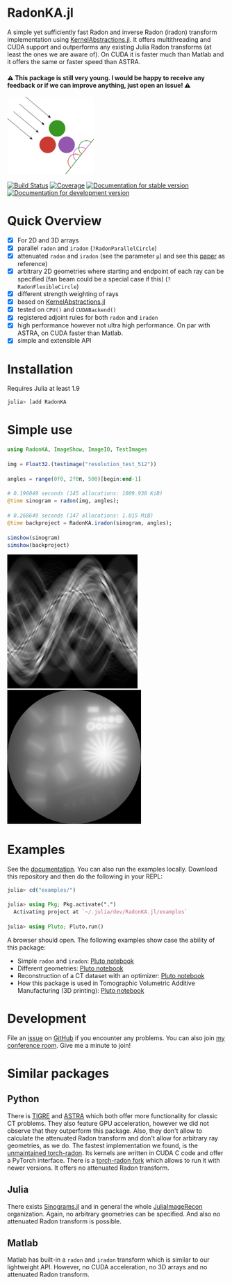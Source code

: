 # RadonKA.jl
A simple yet sufficiently fast Radon and inverse Radon (iradon) transform implementation using [KernelAbstractions.jl](https://github.com/JuliaGPU/KernelAbstractions.jl).
It offers multithreading and CUDA support and outperforms any existing Julia Radon transforms (at least the ones we are aware of). 
On CUDA it is faster much than Matlab and it offers the same or faster speed than ASTRA.

#### ⚠️ This package is still very young. I would be happy to receive any feedback or if we can improve anything, just open an issue! ⚠️


<a  href="docs/src/assets/RadonKA_logo.png"><img src="docs/src/assets/RadonKA_logo.png"  width="200"></a>

[![Build Status](https://github.com/roflmaostc/RadonKA.jl/actions/workflows/CI.yml/badge.svg?branch=main)](https://github.com/roflmaostc/RadonKA.jl/actions/workflows/CI.yml?query=branch%3Amain)
[![Coverage](https://codecov.io/gh/roflmaostc/RadonKA.jl/branch/main/graph/badge.svg)](https://codecov.io/gh/roflmaostc/RadonKA.jl) [![Documentation for stable version](https://img.shields.io/badge/docs-stable-blue.svg)](https://roflmaostc.github.io/RadonKA.jl/stable) [![Documentation for development version](https://img.shields.io/badge/docs-main-blue.svg)](https://roflmaostc.github.io/RadonKA.jl/dev)


# Quick Overview
* [x] For 2D and 3D arrays 
* [x] parallel `radon` and `iradon` (`?RadonParallelCircle`)
* [x] attenuated `radon` and `iradon` (see the parameter `μ`) and see this [paper](https://iopscience.iop.org/article/10.1088/0266-5611/17/1/309/meta) as reference)
* [x] arbitrary 2D geometries where starting and endpoint of each ray can be specified (fan beam could be a special case if this) (`?RadonFlexibleCircle`)
* [x] different strength weighting of rays 
* [x] based on [KernelAbstractions.jl](https://github.com/JuliaGPU/KernelAbstractions.jl)
* [x] tested on `CPU()` and `CUDABackend()`
* [x] registered adjoint rules for both `radon` and `iradon`
* [x] high performance however not ultra high performance. On par with ASTRA, on CUDA faster than Matlab.
* [x] simple and extensible API

# Installation
Requires Julia at least 1.9
```julia
julia> ]add RadonKA
```

# Simple use
```julia
using RadonKA, ImageShow, ImageIO, TestImages

img = Float32.(testimage("resolution_test_512"))

angles = range(0f0, 2f0π, 500)[begin:end-1]

# 0.196049 seconds (145 allocations: 1009.938 KiB)
@time sinogram = radon(img, angles);

# 0.268649 seconds (147 allocations: 1.015 MiB)
@time backproject = RadonKA.iradon(sinogram, angles);

simshow(sinogram)
simshow(backproject)
```
<a  href="docs/src/assets/sinogram.png"><img src="docs/src/assets/sinogram.png"  width="300"></a>
<a  href="docs/src/assets/radonka_iradon.png"><img src="docs/src/assets/radonka_iradon.png"  width="308"></a>

# Examples
See the [documentation](https://roflmaostc.github.io/RadonKA.jl/dev/tutorial).
You can also run the examples locally.
Download this repository and then do the following in your REPL:
```julia
julia> cd("examples/")

julia> using Pkg; Pkg.activate(".")
  Activating project at `~/.julia/dev/RadonKA.jl/examples`

julia> using Pluto; Pluto.run()
```
A browser should open.
The following examples show case the ability of this package:
* Simple `radon` and `iradon`: [Pluto notebook](examples/0_example_radon_iradon.jl)
* Different geometries: [Pluto notebook](examples/0_example_radon_iradon.jl)
* Reconstruction of a CT dataset with an optimizer: [Pluto notebook](examples/2_CT_with_optimizer.jl)
* How this package is used in Tomographic Volumetric Additive Manufacturing (3D printing): [Pluto notebook](examples/4_Tomographic_Volumetric_Additive_Manufacturing_with_Refraction.jl)

# Development
File an [issue](https://github.com/roflmaostc/RadonKA.jl/issues) on [GitHub](https://github.com/roflmaostc/RadonKA.jl) if you encounter any problems.
You can also join [my conference room](https://epfl.zoom.us/my/wechsler). Give me a minute to join!

# Similar packages

## Python
There is [TIGRE](https://github.com/CERN/TIGRE) and [ASTRA](https://github.com/astra-toolbox/astra-toolbox) which both offer more functionality for classic CT problems.
They also feature GPU acceleration, however we did not observe that they outperform this package. Also, they don't allow to calculate the attenuated Radon transform
and don't allow for arbitrary ray geometries, as we do.
The fastest implementation we found, is the [unmaintained torch-radon](https://github.com/matteo-ronchetti/torch-radon). Its kernels are written in CUDA C code and offer a PyTorch interface.
There is a [torch-radon fork](https://github.com/carterbox/torch-radon) which allows to run it with newer versions. It offers no attenuated Radon transform.


## Julia
There exists [Sinograms.jl](https://github.com/JuliaImageRecon/Sinograms.jl) and in general the whole [JuliaImageRecon](https://github.com/JuliaImageRecon) organization.
Again, no arbitrary geometries can be specified. And also no attenuated Radon transform is possible.

## Matlab
Matlab has built-in a `radon` and `iradon` transform which is similar to our lightweight API. However, no CUDA acceleration, no 3D arrays and no attenuated Radon transform.
